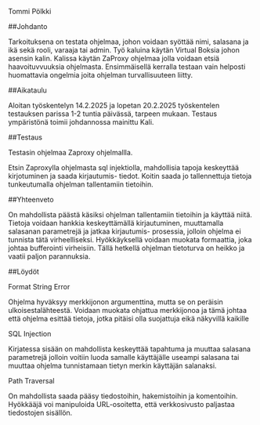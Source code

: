 Tommi Pölkki

##Johdanto

Tarkoituksena on testata ohjelmaa, johon voidaan syöttää nimi, salasana ja ikä sekä rooli, varaaja tai admin. Työ kaluina käytän Virtual Boksia johon asensin kalin. Kalissa käytän ZaProxy ohjelmaa jolla voidaan etsiä haavoituvvuuksia ohjelmasta. Ensimmäisellä kerralla testaan vain helposti huomattavia ongelmia joita ohjelman turvallisuuteen liitty.


##Aikataulu

Aloitan työskentelyn 14.2.2025 ja lopetan 20.2.2025 työskentelen testauksen parissa 1-2 tuntia päivässä, tarpeen mukaan. Testaus ympäristönä toimii johdannossa mainittu Kali.


##Testaus

Testasin ohjelmaa Zaproxy ohjelmallla.

Etsin Zaproxylla ohjelmasta sql injektiolla, mahdollisia tapoja keskeyttää kirjotuminen ja saada kirjautumis- tiedot. Koitin saada jo tallennettuja tietoja tunkeutumalla ohjelman tallentamiin tietoihin.


##Yhteenveto

On mahdollista päästä käsiksi ohjelman tallentamiin tietoihin ja käyttää niitä. Tietoja voidaan hankkia keskeyttämällä kirjautuminen, muuttamalla salasanan parametrejä ja jatkaa kirjautumis- prosessia, jolloin ohjelma ei tunnista tätä virheelliseksi. Hyökkäyksellä voidaan muokata formaattia, joka johtaa bufferointi virheisiin. Tällä hetkellä ohjelman tietoturva on heikko ja vaatii paljon parannuksia.


##Löydöt

Format String Error

Ohjelma hyväksyy merkkijonon argumenttina, mutta se on peräisin ulkoisestalähteestä. Voidaan muokata ohjattua merkkijonoa ja tämä johtaa että ohjelma esittää tietoja, jotka pitäisi olla suojattuja eikä näkyvillä kaikille

SQL Injection

Kirjatessa sisään on mahdollista keskeyttää tapahtuma ja muuttaa salasana parametrejä jolloin voitiin luoda samalle käyttäjälle useampi salasana tai muuttaa ohjelma tunnistamaan tietyn merkin käyttäjän salanaksi.


Path Traversal

On mahdollista saada pääsy tiedostoihin, hakemistoihin ja komentoihin. Hyökkääjä voi manipuloida URL-osoitetta, että verkkosivusto paljastaa tiedostojen sisällön.
